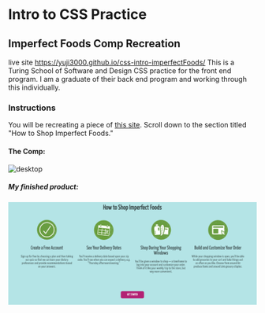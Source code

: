 # Intro to CSS Practice

## Imperfect Foods Comp Recreation
live site https://yuji3000.github.io/css-intro-imperfectFoods/
This is a Turing School of Software and Design CSS practice for the front end program. 
I am a graduate of their back end program and working through this individually.

### Instructions
You will be recreating a piece of [this site](https://try.imperfectfoods.com/overview). Scroll down to the section titled "How to Shop Imperfect Foods."

#### The Comp:
![desktop](https://user-images.githubusercontent.com/51416773/142955257-7a54498c-c349-41b9-9f22-686aed19e067.png)

##### My finished product:
![screenshot](images/ScreenShot.png)
